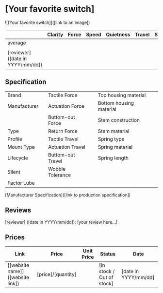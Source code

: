 # [Your favorite switch]

![[Your favorite switch]]([link to an image])

|                                   | Clarity | Force | Speed | Quietness | Travel | Smoothness | Stability | Crispness | Thockiness | Clackiness | Poppiness | RGB | Consistency | Overall |
| --------------------------------- | ------- | ----- | ----- | --------- | ------ | ---------- | --------- | --------- | ---------- | ---------- | --------- | --- | ----------- | ------- |
| average                           |         |       |       |           |        |            |           |           |            |            |           |     |             |         |
|                                   |         |       |       |           |        |            |           |           |            |            |           |     |             |         |
| [reviewer] ([date in YYYY/mm/dd]) |         |       |       |           |        |            |           |           |            |            |           |     |             |         |

## Specification

|              |     |                   |     |                         |     |
| ------------ | --- | ----------------- | --- | ----------------------- | --- |
| Brand        |     | Tactile Force     |     | Top housing material    |     |
| Manufacturer |     | Actuation Force   |     | Bottom housing material |     |
|              |     | Buttom-out Force  |     | Stem construction       |     |
| Type         |     | Return Force      |     | Stem material           |     |
| Profile      |     | Tactile Travel    |     | Spring type             |     |
| Mount Type   |     | Actuation Travel  |     | Spring material         |     |
| Lifecycle    |     | Buttom-out Travel |     | Spring length           |     |
| Silent       |     | Wobble Tolerance  |     |                         |     |
| Factor Lube  |     |                   |     |                         |     |

[Manufacturer Specification]([link to production specification])

## Reviews

[reviewer] ([date in YYYY/mm/dd]):
[your review here...]

## Prices

| Link                             | Price              | Unit Price | Status                    | Date                 |
| -------------------------------- | ------------------ | ---------- | ------------------------- | -------------------- |
| [[website name]]([website link]) | [price]/[quantity] |            | [In stock / Out of stock] | [date in YYYY/mm/dd] |
